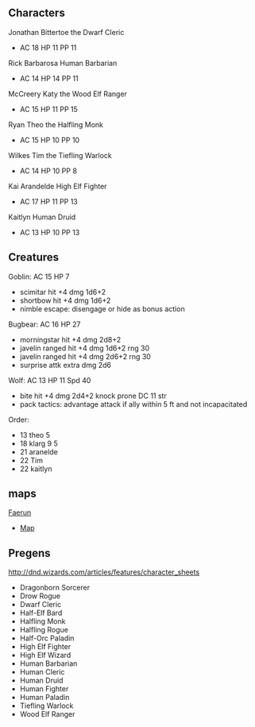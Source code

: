 ## Characters

Jonathan Bittertoe the Dwarf Cleric
- AC 18 HP 11 PP 11

Rick Barbarosa Human Barbarian
- AC 14 HP 14 PP 11

McCreery Katy the Wood Elf Ranger
- AC 15 HP 11 PP 15

Ryan Theo the Halfling Monk
- AC 15 HP 10 PP 10

Wilkes Tim the Tiefling Warlock
- AC 14 HP 10 PP 8

Kai Arandelde High Elf Fighter
- AC 17 HP 11 PP 13

Kaitlyn Human Druid
- AC 13 HP 10 PP 13

## Creatures

Goblin: AC 15 HP 7 
- scimitar hit +4 dmg 1d6+2
- shortbow hit +4 dmg 1d6+2
- nimble escape: disengage or hide as bonus action

Bugbear: AC 16 HP 27
- morningstar hit +4 dmg 2d8+2
- javelin ranged hit +4 dmg 1d6+2 rng 30
- javelin ranged hit +4 dmg 2d6+2 rng 30
- surprise attk extra dmg 2d6

Wolf: AC 13 HP 11 Spd 40
- bite hit +4 dmg 2d4+2 knock prone DC 11 str
- pack tactics: advantage attack if ally within 5 ft and not incapacitated

Order:
- 13 theo 5
- 18 klarg 9 5
- 21 aranelde
- 22 Tim 
- 22 kaitlyn 




## maps

[Faerun](http://forgottenrealms.wikia.com/wiki/Faer%C3%BBn)
- [Map](https://vignette.wikia.nocookie.net/forgottenrealms/images/a/a0/Faerun_map.jpg/revision/latest?cb=20080923050218)

## Pregens

http://dnd.wizards.com/articles/features/character_sheets

- Dragonborn Sorcerer
- Drow Rogue
- Dwarf Cleric
- Half-Elf Bard
- Halfling Monk
- Halfling Rogue
- Half-Orc Paladin
- High Elf Fighter
- High Elf Wizard
- Human Barbarian
- Human Cleric
- Human Druid
- Human Fighter
- Human Paladin
- Tiefling Warlock
- Wood Elf Ranger
